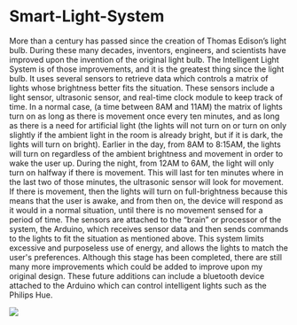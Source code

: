 # Smart-Light-System
More than a century has passed since the creation of Thomas Edison’s light bulb. During these many decades, inventors, engineers, and scientists have improved upon the invention of the original light bulb. The Intelligent Light System is of those improvements, and it is the greatest thing since the light bulb. It uses several sensors to retrieve data which controls a matrix of lights whose brightness better fits the situation. These sensors include a light sensor, ultrasonic sensor, and real-time clock module to keep track of time. In a normal case, (a time between 8AM and 11AM) the matrix of lights turn on as long as there is movement once every ten minutes, and as long as there is a need for artificial light (the lights will not turn on or turn on only slightly if the ambient light in the room is already bright, but if it is dark, the lights will turn on bright). Earlier in the day, from 8AM to 8:15AM, the lights will turn on regardless of the ambient brightness and movement in order to wake the user up. During the night, from 12AM to 6AM, the light will only turn on halfway if there is movement. This will last for ten minutes where in the last two of those minutes, the ultrasonic sensor will look for movement. If there is movement, then the lights will turn on full-brightness because this means that the user is awake, and from then on, the device will respond as it would in a normal situation, until there is no movement sensed for a period of time. The sensors are attached to the “brain” or processor of the system, the Arduino, which receives sensor data and then sends commands to the lights to fit the situation as mentioned above. This system limits excessive and purposeless use of energy, and allows the lights to match the user's preferences. Although this stage has been completed, there are still many more improvements which could be added to improve upon my original design. These future additions can include a bluetooth device attached to the Arduino which can control intelligent lights such as the Philips Hue.

![](http://i.imgur.com/CyV2kaI.jpg)
